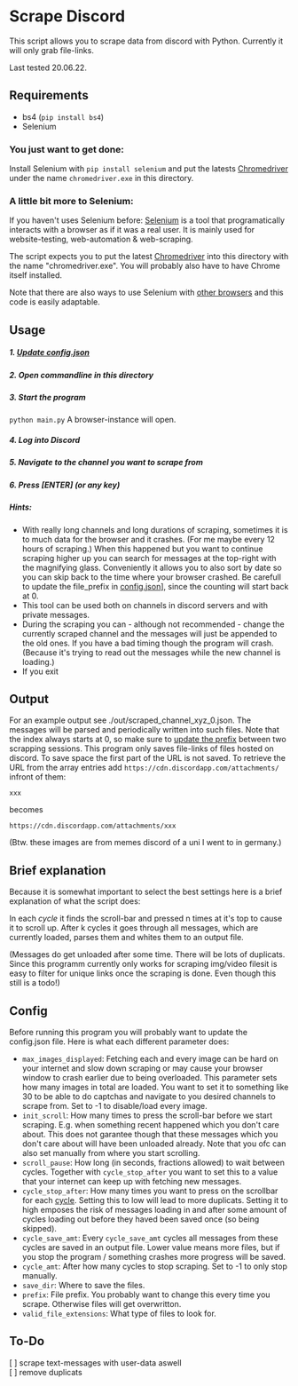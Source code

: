 # Scrape Discord

This script allows you to scrape data from discord with Python. Currently it will only grab file-links.

Last tested 20.06.22.

## Requirements
- bs4 (`pip install bs4`)
- Selenium

### You just want to get done:
Install Selenium with `pip install selenium` and put the latests [Chromedriver](https://chromedriver.chromium.org/downloads)  under the name `chromedriver.exe` in this directory.

### A little bit more to Selenium:

If you haven't uses Selenium before:
[Selenium](https://selenium-python.readthedocs.io/) is a tool that programatically interacts with a browser as if it was a real user. It is mainly used for website-testing, web-automation & web-scraping.

The script expects you to put the latest [Chromedriver](https://chromedriver.chromium.org/downloads) into this directory with the name "chromedriver.exe". You will probably also have to have Chrome itself installed.

Note that there are also ways to use Selenium with [other browsers](https://selenium-python.readthedocs.io/installation.html#drivers) and this code is easily adaptable.

## Usage
##### 1. [Update config.json](#Config)
##### 2. Open commandline in this directory
##### 3. Start the program
`python main.py`
A browser-instance will open. 
##### 4. Log into Discord
##### 5. Navigate to the channel you want to scrape from
##### 6. Press \[ENTER\] (or any key)

##### Hints:
- With really long channels and long durations of scraping, sometimes it is to much data for the browser and it crashes. (For me maybe every 12 hours of scraping.) When this happened but you want to continue scraping higher up you can search for messages at the top-right with the magnifying glass. Conveniently it allows you to also sort by date so you can skip back to the time where your browser crashed. Be carefull to update the file_prefix in [config.json](#Config)], since the counting will start back at 0.
- This tool can be used both on channels in discord servers and with private messages.
- During the scraping you can - although not recommended - change the currently scraped channel and the messages will just be appended to the old ones. If you have a bad timing though the program will crash. (Because it's trying to read out the messages while the new channel is loading.)
- If you exit 

## Output
For an example output see ./out/scraped_channel_xyz_0.json. The messages will be parsed and periodically written into such files. Note that the index always starts at 0, so make sure to [update the prefix](#Config) between two scrapping sessions.
This program only saves file-links of files hosted on discord. To save space the first part of the URL is not saved. To retrieve the URL from the array entries add `https://cdn.discordapp.com/attachments/` infront of them:

`xxx`

becomes

`https://cdn.discordapp.com/attachments/xxx`

(Btw. these images are from memes discord of a uni I went to in germany.)

## Brief explanation
Because it is somewhat important to select the best settings here is a brief explanation of what the script does:

In each *cycle* it finds the scroll-bar and pressed n times at it's top to cause it to scroll up. After k cycles it goes through all messages, which are currently loaded, parses them and whites them to an output file.

(Messages do get unloaded after some time. There will be lots of duplicats. Since this programm currently only works for scraping img/video filesit is easy to filter for unique links once the scraping is done. Even though this still is a todo!)

## Config
Before running this program you will probably want to update the config.json file. Here is what each different parameter does:

- `max_images_displayed`: Fetching each and every image can be hard on your internet and slow down scraping or may cause your browser window to crash earlier due to being overloaded. This parameter sets how many images in total are loaded. You want to set it to something like 30 to be able to do captchas and navigate to you desired channels to scrape from. Set to -1 to disable/load every image.
- `init_scroll`: How many times to press the scroll-bar before we start scraping. E.g. when something recent happened which you don't care about. This does not garantee though that these messages which you don't care about will have been unloaded already. Note that you ofc can also set manually from where you start scrolling.
- `scroll_pause`: How long (in seconds, fractions allowed) to wait between cycles. Together with `cycle_stop_after` you want to set this to a value that your internet can keep up with fetching new messages.
- `cycle_stop_after`: How many times you want to press on the scrollbar for each [cycle](#brief-explanation). Setting this to low will lead to more duplicats. Setting it to high emposes the risk of messages loading in and after some amount of cycles loading out before they haved been saved once (so being skipped).
- `cycle_save_amt`: Every `cycle_save_amt` cycles all messages from these cycles are saved in an output file. Lower value means more files, but if you stop the program / something crashes more progress will be saved. 
- `cycle_amt`: After how many cycles to stop scraping. Set to -1 to only stop manually.
- `save_dir`: Where to save the files.
- `prefix`: File prefix. You probably want to change this every time you scrape. Otherwise files will get overwritton.
- `valid_file_extensions`: What type of files to look for. 

## To-Do
[ ] scrape text-messages with user-data aswell<br />
[ ] remove duplicats
